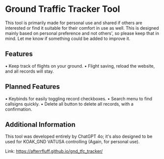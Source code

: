 # Ground Traffic Tracker Tool
This tool is primarily made for personal use and shared if others are interested or find it suitable for their comfort in use as well. This is designed mainly based on personal preference and not others', so please keep that in mind. Let me know if something could be added to improve it. 

## Features
• Keep track of flights on your ground.
• Flight saving, reload the website, and all records will stay.

## Planned Features
• Keybinds for easily toggling record checkboxes.
• Search menu to find callsigns quickly.
• Delete all button to delete all records, with a confirmation.

## Additional Information
This tool was developed entirely by ChatGPT 4o; it's also designed to be used for KOAK_GND VATUSA controlling (Again, for personal use).

Link: https://afterrfluff.github.io/gnd_tfc_tracker/
